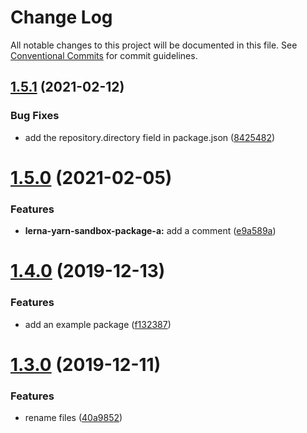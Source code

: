 # Change Log

All notable changes to this project will be documented in this file.
See [Conventional Commits](https://conventionalcommits.org) for commit guidelines.

## [1.5.1](https://github.com/koba04/lerna-yarn-sandbox/compare/@koba04/lerna-yarn-sandbox-package-a@1.5.0...@koba04/lerna-yarn-sandbox-package-a@1.5.1) (2021-02-12)


### Bug Fixes

* add the repository.directory field in package.json ([8425482](https://github.com/koba04/lerna-yarn-sandbox/commit/84254829de1f98ab43c93883e1c678a87947049a))





# [1.5.0](https://github.com/koba04/lerna-yarn-sandbox/compare/@koba04/lerna-yarn-sandbox-package-a@1.4.0...@koba04/lerna-yarn-sandbox-package-a@1.5.0) (2021-02-05)


### Features

* **lerna-yarn-sandbox-package-a:** add a comment ([e9a589a](https://github.com/koba04/lerna-yarn-sandbox/commit/e9a589ac8d508a99d2036754bba9bbe2a63ec50f))





# [1.4.0](https://github.com/koba04/lerna-yarn-sandbox/compare/@koba04/lerna-yarn-sandbox-package-a@1.3.0...@koba04/lerna-yarn-sandbox-package-a@1.4.0) (2019-12-13)


### Features

* add an example package ([f132387](https://github.com/koba04/lerna-yarn-sandbox/commit/f132387e87c1fc76aeb1faa155dab118d596dd8c))





# [1.3.0](https://github.com/koba04/lerna-yarn-sandbox/compare/@koba04/lerna-yarn-sandbox-package-a@1.1.0...@koba04/lerna-yarn-sandbox-package-a@1.3.0) (2019-12-11)


### Features

* rename files ([40a9852](https://github.com/koba04/lerna-yarn-sandbox/commit/40a985216e036ea8feb5d376dd83e2a3789f110a))
